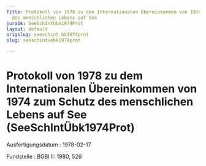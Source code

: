 ```yaml
---
Title: Protokoll von 1978 zu dem Internationalen Übereinkommen von 1974 zum Schutz
  des menschlichen Lebens auf See
jurabk: SeeSchIntÜbk1974Prot
layout: default
origslug: seeschint_bk1974prot
slug: seeschintuebk1974prot

---
```


# Protokoll von 1978 zu dem Internationalen Übereinkommen von 1974 zum Schutz des menschlichen Lebens auf See (SeeSchIntÜbk1974Prot)

Ausfertigungsdatum
:   1978-02-17

Fundstelle
:   BGBl II: 1980, 526


